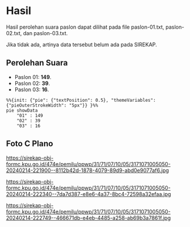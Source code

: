 # Hasil

Hasil perolehan suara paslon dapat dilihat pada file paslon-01.txt, paslon-02.txt, dan paslon-03.txt.

Jika tidak ada, artinya data tersebut belum ada pada SIREKAP.

## Perolehan Suara

 * Paslon 01: **149**.
 * Paslon 02: **39**.
 * Paslon 03: **16**.

```mermaid
%%{init: {"pie": {"textPosition": 0.5}, "themeVariables": {"pieOuterStrokeWidth": "5px"}} }%%
pie showData
    "01" : 149
    "02" : 39
    "03" : 16
```
## Foto C Plano

https://sirekap-obj-formc.kpu.go.id/474e/pemilu/ppwp/31/71/07/10/05/3171071005050-20240214-221900--8112b42d-1878-4079-89d9-abd0e9077af6.jpg

https://sirekap-obj-formc.kpu.go.id/474e/pemilu/ppwp/31/71/07/10/05/3171071005050-20240214-222340--7da7d387-e8e6-4a37-8bc4-72598a32efaa.jpg

https://sirekap-obj-formc.kpu.go.id/474e/pemilu/ppwp/31/71/07/10/05/3171071005050-20240214-222749--466671db-e4eb-4485-a258-ab69b3a7861f.jpg
